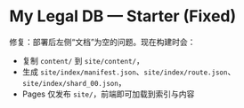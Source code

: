 # My Legal DB — Starter (Fixed)
修复：部署后左侧“文档”为空的问题。现在构建时会：
- 复制 `content/` 到 `site/content/`，
- 生成 `site/index/manifest.json`、`site/index/route.json`、`site/index/shard_00.json`，
- Pages 仅发布 `site/`，前端即可加载到索引与内容
